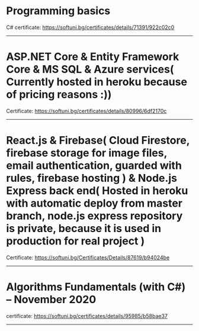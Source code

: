 # Programming basics
C# certificate: https://softuni.bg/certificates/details/71391/922c02c0

<hr />

# ASP.NET Core & Entity Framework Core & MS SQL & Azure services( Currently hosted in heroku because of pricing reasons :))
Certificate: https://softuni.bg/certificates/details/80996/6df2170c

<hr />

# React.js & Firebase( Cloud Firestore, firebase storage for image files, email authentication, guarded with rules, firebase hosting ) & Node.js Express back end( Hosted in heroku with automatic deploy from master branch, node.js express repository is private, because it is used in production for real project )
Certificate: https://softuni.bg/Certificates/Details/87619/b94024be
<hr />

# Algorithms Fundamentals (with C#) – November 2020
certificate: https://softuni.bg/certificates/details/95985/b58bae37

<hr />
